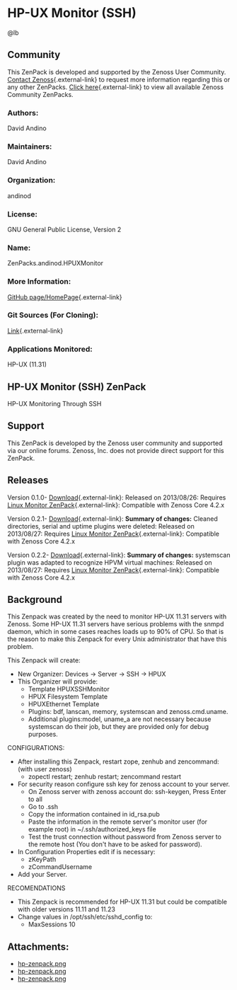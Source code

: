 # HP-UX Monitor (SSH)

@lb[](img/zenpack-hp-zenpack.png)

## Community

This ZenPack is developed and supported by the Zenoss User Community.
[Contact Zenoss](https://tryit.zenoss.com/zenpack-contact/){.external-link} to
request more information regarding this or any other ZenPacks. [Click here](https://zenoss.com/product/zenpacks?f%5B0%5D=im_field_zenpack_category:1021){.external-link} to
view all available Zenoss Community ZenPacks.

### Authors:

David Andino

### Maintainers:

David Andino

### Organization:

andinod

### License:

GNU General Public License, Version 2

### Name:

ZenPacks.andinod.HPUXMonitor

### More Information:

[GitHub page/HomePage](https://github.com/andinod/ZenPacks.andinod.HPUXMonitor.git){.external-link}

### Git Sources (For Cloning):

[Link](https://github.com/andinod/ZenPacks.andinod.HPUXMonitor.git){.external-link}

### Applications Monitored:

HP-UX (11.31)

## HP-UX Monitor (SSH) ZenPack

HP-UX Monitoring Through SSH

## Support

This ZenPack is developed by the Zenoss user community and supported via
our online forums. Zenoss, Inc. does not provide direct support for this
ZenPack.

## Releases

Version 0.1.0- [Download](https://storage.googleapis.com/zenpacks/ZenPacks.andinod.HPUXMonitor/0.1.0/ZenPacks.andinod.HPUXMonitor-0.1.0.egg){.external-link}:   Released on 2013/08/26:   Requires [Linux Monitor ZenPack](https://help.zenoss.com/display/in/Linux+Monitor "ZenPack:Linux Monitor"){.external-link}:   Compatible with Zenoss Core 4.2.x

<!-- -->

Version 0.2.1- [Download](https://storage.googleapis.com/zenpacks/ZenPacks.andinod.HPUXMonitor/0.2.1/ZenPacks.andinod.HPUXMonitor-0.2.1.egg){.external-link}:   **Summary of changes:** Cleaned directories, serial and uptime
    plugins were deleted:   Released on 2013/08/27:   Requires [Linux Monitor ZenPack](https://help.zenoss.com/display/in/Linux+Monitor "ZenPack:Linux Monitor"){.external-link}:   Compatible with Zenoss Core 4.2.x

<!-- -->

Version 0.2.2- [Download](https://storage.googleapis.com/zenpacks/ZenPacks.andinod.HPUXMonitor/0.2.2/ZenPacks.andinod.HPUXMonitor-0.2.2.egg){.external-link}:   **Summary of changes:** systemscan plugin was adapted to recognize
    HPVM virtual machines:   Released on 2013/08/27:   Requires [Linux Monitor ZenPack](https://help.zenoss.com/display/in/Linux+Monitor "ZenPack:Linux Monitor"){.external-link}:   Compatible with Zenoss Core 4.2.x

## Background

This Zenpack was created by the need to monitor HP-UX 11.31 servers with
Zenoss. Some HP-UX 11.31 servers have serious problems with the snmpd
daemon, which in some cases reaches loads up to 90% of CPU. So that is
the reason to make this Zenpack for every Unix administrator that have
this problem.

This Zenpack will create:

-   New Organizer: Devices -&gt; Server -&gt; SSH -&gt; HPUX
-   This Organizer will provide:
    -   Template HPUXSSHMonitor
    -   HPUX Filesystem Template
    -   HPUXEthernet Template
    -   Plugins: bdf, lanscan, memory, systemscan and zenoss.cmd.uname.
    -   Additional plugins:model, uname_a are not necessary because
        systemscan do their job, but they are provided only for debug
        purposes.

CONFIGURATIONS:

-   After installing this Zenpack, restart zope, zenhub and zencommand:
    (with user zenoss)
    -   zopectl restart; zenhub restart; zencommand restart
-   For security reason configure ssh key for zenoss account to your
    server.
    -   On Zenoss server with zenoss account do: ssh-keygen, Press Enter
        to all
    -   Go to .ssh
    -   Copy the information contained in id_rsa.pub
    -   Paste the information in the remote server's monitor user (for
        example root) in ~/.ssh/authorized_keys file
    -   Test the trust connection without password from Zenoss server to
        the remote host (You don't have to be asked for password).
-   In Configuration Properties edit if is necessary:
    -   zKeyPath
    -   zCommandUsername
-   Add your Server.

RECOMENDATIONS

-   This Zenpack is recommended for HP-UX 11.31 but could be compatible
    with older versions 11.11 and 11.23
-   Change values in /opt/ssh/etc/sshd_config to:
    -   MaxSessions 10

## Attachments:

-   [hp-zenpack.png](img/zenpack-hp-zenpack.png)
-   [hp-zenpack.png](img/zenpack-hp-zenpack.png)
-   [hp-zenpack.png](img/zenpack-hp-zenpack.png)

